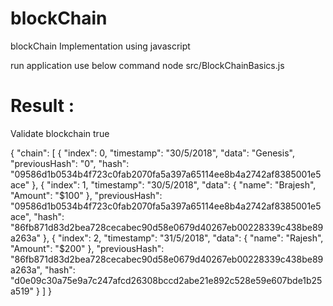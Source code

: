 # blockChain
blockChain Implementation using javascript

run application use below command
node src/BlockChainBasics.js

Result :
========

Validate blockchain
true

{
          "chain": [
                    {
                              "index": 0,
                              "timestamp": "30/5/2018",
                              "data": "Genesis",
                              "previousHash": "0",
                              "hash": "09586d1b0534b4f723c0fab2070fa5a397a65114ee8b4a2742af8385001e5ace"
                    },
                    {
                              "index": 1,
                              "timestamp": "30/5/2018",
                              "data": {
                                        "name": "Brajesh",
                                        "Amount": "$100"
                              },
                              "previousHash": "09586d1b0534b4f723c0fab2070fa5a397a65114ee8b4a2742af8385001e5ace",
                              "hash": "86fb871d83d2bea728cecabec90d58e0679d40267eb00228339c438be89a263a"
                    },
                    {
                              "index": 2,
                              "timestamp": "31/5/2018",
                              "data": {
                                        "name": "Rajesh",
                                        "Amount": "$200"
                              },
                              "previousHash": "86fb871d83d2bea728cecabec90d58e0679d40267eb00228339c438be89a263a",
                              "hash": "d0e09c30a75e9a7c247afcd26308bccd2abe21e892c528e59e607bde1b25a519"
                    }
          ]
}




